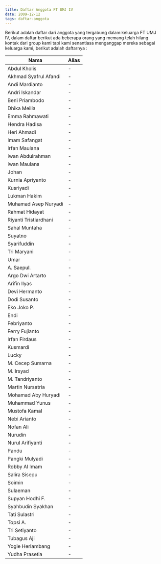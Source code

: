 ```yaml
---
title: Daftar Anggota FT UMJ IV
date: 2009-12-12
tags: daftar-anggota
---
```


Berikut adalah daftar dari anggota yang tergabung dalam keluarga FT UMJ IV, dalam daftar berikut ada beberapa orang yang memang telah hilang kontak dari group kami tapi kami senantiasa menganggap mereka sebagai keluarga kami, berikut adalah daftarnya :


|Nama						| Alias 					|
|--------------------------	|--------------------------	|
| Abdul Kholis				|	- |
| Akhmad Syafrul Afandi		|	- |
| Andi Mardianto			|	- |
| Andri Iskandar			|	- |
| Beni Priambodo			|	- |
| Dhika Meilia				|	- |
| Emma Rahmawati			|	- |
| Hendra Hadisa				|	- |
| Heri Ahmadi				|	- |
| Imam Safangat				|	- |
| Irfan Maulana				|	- |
| Iwan Abdulrahman			|	- |
| Iwan Maulana				|	- |
| Johan						|	- |
| Kurnia Apriyanto			|	- |
| Kusriyadi					|	- |
| Lukman Hakim				|	- |
| Muhamad Asep Nuryadi		|	- |
| Rahmat Hidayat			|	- |
| Riyanti Tristiardhani		|	- |
| Sahal Muntaha				|	- |
| Suyatno					|	- |
| Syarifuddin				|	- |
| Tri Maryani				|	- |
| Umar						|	- |
| A. Saepul. 				|	- |
| Argo Dwi Artarto			|	- |
| Arifin Ilyas				|	- |
| Devi Hermanto				|	- |
| Dodi Susanto				|	- |
| Eko Joko P.				|	- |
| Endi						|	- |
| Febriyanto				|	- |
| Ferry Fujianto			|	- |
| Irfan Firdaus				|	- |
| Kusmardi					|	- |
| Lucky						|	- |
| M. Cecep Sumarna			|	- |
| M. Irsyad					|	- |
| M. Tandriyanto			|	- |
| Martin Nursatria			|	- |
| Mohamad Aby Huryadi		|	- |
| Muhammad Yunus			|	- |
| Mustofa Kamal				|	- |
| Nebi Arianto 				|	- |
| Nofan Ali 				|	- |
| Nurudin 					|	- |
| Nurul Arifiyanti 			|	- |
| Pandu 					|	- |
| Pangki Mulyadi 			|	- |
| Robby Al Imam 			|	- |
| Salira Sisepu 			|	- |
| Soimin 					|	- |
| Sulaeman 					|	- |
| Supyan Hodhi F. 			|	- |
| Syahbudin Syakhan 		|	- |
| Tati Sulastri 			|	- |
| Topsi A. 					|	- |
| Tri Setiyanto 			|	- |
| Tubagus Aji 				|	- |
| Yogie Herlambang 			|	- |
| Yudha Prasetia 			|	- |
